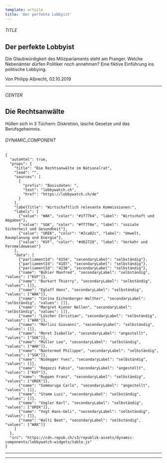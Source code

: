 ```yaml
---
template: article
title: 'Der perfekte Lobbyist'
---
```


<section><h6>TITLE</h6>

# Der perfekte Lobbyist

Die Glaubwürdigkeit des Milizparlaments steht am Pranger. Welche Nebenämter dürfen Politiker noch annehmen? Eine fiktive Einführung ins politische Lobbying.

Von Philipp Albrecht, 02.10.2019

<hr /></section>

<section><h6>CENTER</h6>

## Die Rechtsanwälte

Hüllen sich in 3 Tüchern: Diskretion, lasche Gesetze und das Berufsgeheimnis.

<section><h6>DYNAMIC_COMPONENT</h6>

```
{
  "autoHtml": true,
  "props": {
    "title": "Die Rechtsanwälte im Nationalrat",
    "lead": "",
    "sources": [
      {
        "prefix": "Basisdaten: ",
        "text": "lobbywatch.ch",
        "href": "https://lobbywatch.ch/de"
      }
    ],
    "labelTitle": "Wirtschaftlich relevante Kommissionen:",
    "labels": [
      {"value": "WAK", "color": "#1f77b4", "label": "Wirtschaft und Abgaben"},
      {"value": "SGK", "color": "#ff7f0e", "label": "soziale Sicherheit und Gesundheit"},
      {"value": "UREK", "color": "#2ca02c", "label": "Umwelt, Raumplanung und Energie"},
      {"value": "KVF", "color": "#d62728", "label": "Verkehr und Fernmeldewesen"}
    ],
    "data": [
      {"parliamentId": "4154", "secondaryLabel": "selbständig"},
      {"parliamentId": "4187", "secondaryLabel": "selbständig"},
      {"parliamentId": "4230", "secondaryLabel": "selbständig"},
      {"name": "Bühler Manfred", "secondaryLabel": "selbständig", "values": ["KVF"]},
      {"name": "Burkart Thierry", "secondaryLabel": "selbständig", "values": []},
      {"name": "Egloff Hans", "secondaryLabel": "selbständig", "values": ["WAK"]},
      {"name": "Corina Eichenberger-Walther", "secondaryLabel": "selbständig", "values": []},
      {"name": "Margret Kiener Nellen", "secondaryLabel": "selbständig", "values": []},
      {"name": "Lüscher Christian", "secondaryLabel": "selbständig", "values": ["WAK"]},
      {"name": "Merlini Giovanni", "secondaryLabel": "selbständig", "values": []},
      {"name": "Moret Isabelle", "secondaryLabel": "angestellt", "values": ["SGK"]},
      {"name": "Müller Leo", "secondaryLabel": "selbständig", "values": ["WAK"]},
      {"name": "Nantermod Philippe", "secondaryLabel": "selbständig", "values": ["SGK"]},
      {"name": "Nidegger Yves", "secondaryLabel": "selbständig", "values": []},
      {"name": "Regazzi Fabio", "secondaryLabel": "angestellt", "values": ["KVF"]},
      {"name": "Ruppen Franz", "secondaryLabel": "selbständig", "values": ["UREK"]},
      {"name": "Sommaruga Carlo", "secondaryLabel": "angestellt", "values": []},
      {"name": "Stamm Luzi", "secondaryLabel": "selbständig", "values": []},
      {"name": "Vogler Karl", "secondaryLabel": "selbständig", "values": ["UREK"]},
      {"name": "Vogt Hans-Ueli", "secondaryLabel": "selbständig", "values": []},
      {"name": "Walti Beat", "secondaryLabel": "selbständig", "values": ["WAK"]}
    ]
  },
  "src": "https://cdn.repub.ch/s3/republik-assets/dynamic-components/lobbywatch-widgets/table.js"
}
```

<hr /></section>

<hr /></section>
